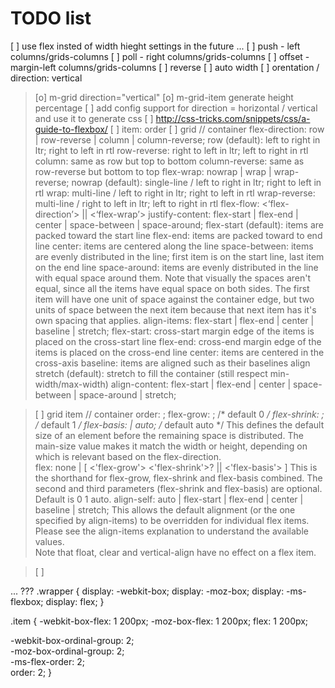 TODO list
=========
[ ] use flex insted of width hieght settings in the future ... 
[ ] push - left columns/grids-columns
[ ] poll - right columns/grids-columns
[ ] offset - margin-left columns/grids-columns
[ ] reverse
[ ] auto width
[ ] orentation / direction: vertical
> [o] m-grid direction="vertical"
> [o] m-grid-item generate height percentage
> [ ] add config support for direction = horizontal / vertical
		and use it to generate css
[ ] http://css-tricks.com/snippets/css/a-guide-to-flexbox/
> [ ] item: order
> [ ] grid // container
		flex-direction: row | row-reverse | column | column-reverse;
			row (default): left to right in ltr; right to left in rtl
			row-reverse: right to left in ltr; left to right in rtl
			column: same as row but top to bottom
			column-reverse: same as row-reverse but bottom to top
		flex-wrap: nowrap | wrap | wrap-reverse;
			nowrap (default): single-line / left to right in ltr; right to left in rtl
			wrap: multi-line / left to right in ltr; right to left in rtl
			wrap-reverse: multi-line / right to left in ltr; left to right in rtl
		flex-flow: <‘flex-direction’> || <‘flex-wrap’>
		justify-content: flex-start | flex-end | center | space-between | space-around;
			flex-start (default): items are packed toward the start line
			flex-end: items are packed toward to end line
			center: items are centered along the line
			space-between: items are evenly distributed in the line; first item is on the start line, last item on the end line
			space-around: items are evenly distributed in the line with equal space around them. Note that visually the spaces aren't equal, since all the items have equal space on both sides. The first item will have one unit of space against the container edge, but two units of space between the next item because that next item has it's own spacing that applies.
		align-items: flex-start | flex-end | center | baseline | stretch;
			flex-start: cross-start margin edge of the items is placed on the cross-start line
			flex-end: cross-end margin edge of the items is placed on the cross-end line
			center: items are centered in the cross-axis
			baseline: items are aligned such as their baselines align
			stretch (default): stretch to fill the container (still respect min-width/max-width)
		align-content: flex-start | flex-end | center | space-between | space-around | stretch;
		

> [ ] grid item // container
		order: <integer>;
		flex-grow: <number>; /* default 0 */
		flex-shrink: <number>; /* default 1 */
  		flex-basis: <length> | auto; /* default auto */
			This defines the default size of an element before the remaining space is distributed. The main-size value makes it match the width or height, depending on which is relevant based on the flex-direction.		
		flex: none | [ <'flex-grow'> <'flex-shrink'>? || <'flex-basis'> ]
			This is the shorthand for flex-grow, flex-shrink and flex-basis combined. The second and third parameters (flex-shrink and flex-basis) are optional. Default is 0 1 auto.
		align-self: auto | flex-start | flex-end | center | baseline | stretch;
			This allows the default alignment (or the one specified by align-items) to be overridden for individual flex items.
				Please see the align-items explanation to understand the available values.		
		  	Note that float, clear and vertical-align have no effect on a flex item.
				
> [ ] 

...
???
.wrapper {
  display: -webkit-box;
  display: -moz-box;
  display: -ms-flexbox;
  display: flex;
}

.item {
  -webkit-box-flex: 1 200px;
  -moz-box-flex:  1 200px;
  flex:  1 200px;

  -webkit-box-ordinal-group: 2;  
  -moz-box-ordinal-group: 2;     
  -ms-flex-order: 2;     
  order: 2;
}